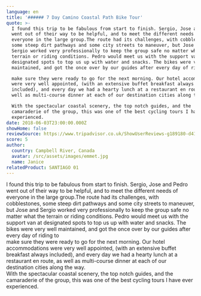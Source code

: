 ```yaml
---
language: en
title: '###### 7 Day Camino Coastal Path Bike Tour'
quote: >-
  I found this trip to be fabulous from start to finish. Sergio, Jose and Pedro
  went out of their way to be helpful, and to meet the different needs of
  everyone in the large group.The route had its challenges, with cobblestones,
  some steep dirt pathways and some city streets to maneuver, but Jose and
  Sergio worked very professionally to keep the group safe no matter what the
  terrain or riding conditions. Pedro would meet us with the support van at
  designated spots to top us up with water and snacks. The bikes were very well
  maintained, and got the once over by our guides after every day of riding to\

  make sure they were ready to go for the next morning. Our hotel accommodations
  were very well appointed, (with an extensive buffet breakfast always
  included), and every day we had a hearty lunch at a restaurant en route, as
  well as multi-course dinner at each of our destination cities along the way.\

  With the spectacular coastal scenery, the top notch guides, and the
  camaraderie of the group, this was one of the best cycling tours I have ever
  experienced.
date: 2018-06-03T23:00:00.000Z
showHome: false
reviewSource: https://www.tripadvisor.co.uk/ShowUserReviews-g189180-d4105907-r585114190-Top_Bike_tours_Portugal-Porto_Porto_District_Northern_Portugal.html
score: 5
author:
  country: Campbell River, Canada
  avatar: /src/assets/images/emmet.jpg
  name: Janice
relatedProduct: SANTIAGO 01
---
```


I found this trip to be fabulous from start to finish. Sergio, Jose and Pedro
went out of their way to be helpful, and to meet the different needs of everyone
in the large group.The route had its challenges, with cobblestones, some steep
dirt pathways and some city streets to maneuver, but Jose and Sergio worked very
professionally to keep the group safe no matter what the terrain or riding
conditions. Pedro would meet us with the support van at designated spots to top
us up with water and snacks. The bikes were very well maintained, and got the
once over by our guides after every day of riding to\
make sure they were ready to go for the next morning. Our hotel accommodations
were very well appointed, (with an extensive buffet breakfast always included),
and every day we had a hearty lunch at a restaurant en route, as well as
multi-course dinner at each of our destination cities along the way.\
With the spectacular coastal scenery, the top notch guides, and the camaraderie
of the group, this was one of the best cycling tours I have ever experienced.
